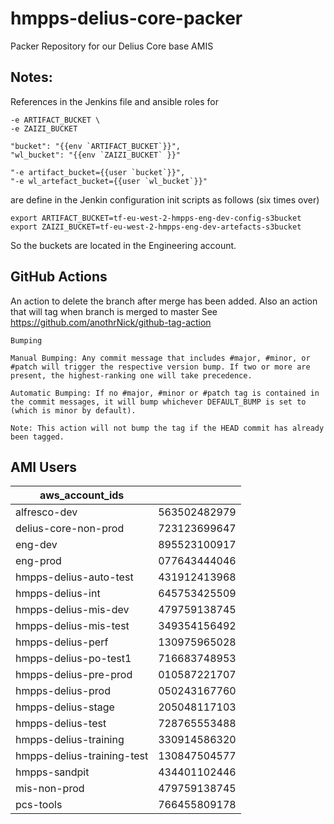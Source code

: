 # hmpps-delius-core-packer
Packer Repository for our Delius Core base AMIS

## Notes:

References in the Jenkins file and ansible roles for

    -e ARTIFACT_BUCKET \
    -e ZAIZI_BUCKET

    "bucket": "{{env `ARTIFACT_BUCKET`}}",
    "wl_bucket": "{{env `ZAIZI_BUCKET` }}"

    "-e artifact_bucket={{user `bucket`}}",
    "-e wl_artefact_bucket={{user `wl_bucket`}}"

are define in the Jenkin configuration init scripts as follows (six times over)

    export ARTIFACT_BUCKET=tf-eu-west-2-hmpps-eng-dev-config-s3bucket
    export ZAIZI_BUCKET=tf-eu-west-2-hmpps-eng-dev-artefacts-s3bucket

So the buckets are located in the Engineering account.





## GitHub Actions

An action to delete the branch after merge has been added.
Also an action that will tag when branch is merged to master
See https://github.com/anothrNick/github-tag-action

```
Bumping

Manual Bumping: Any commit message that includes #major, #minor, or #patch will trigger the respective version bump. If two or more are present, the highest-ranking one will take precedence.

Automatic Bumping: If no #major, #minor or #patch tag is contained in the commit messages, it will bump whichever DEFAULT_BUMP is set to (which is minor by default).

Note: This action will not bump the tag if the HEAD commit has already been tagged.
```

## AMI Users

| aws_account_ids             |              |
|-----------------------------|--------------|
| alfresco-dev                | 563502482979 |
| delius-core-non-prod        | 723123699647 |
| eng-dev                     | 895523100917 |
| eng-prod                    | 077643444046 |
| hmpps-delius-auto-test      | 431912413968 |
| hmpps-delius-int            | 645753425509 |
| hmpps-delius-mis-dev        | 479759138745 |
| hmpps-delius-mis-test       | 349354156492 |
| hmpps-delius-perf           | 130975965028 |
| hmpps-delius-po-test1       | 716683748953 |
| hmpps-delius-pre-prod       | 010587221707 |
| hmpps-delius-prod           | 050243167760 |
| hmpps-delius-stage          | 205048117103 |
| hmpps-delius-test           | 728765553488 |
| hmpps-delius-training       | 330914586320 |
| hmpps-delius-training-test  | 130847504577 |
| hmpps-sandpit               | 434401102446 |
| mis-non-prod                | 479759138745 |
| pcs-tools                   | 766455809178 |
